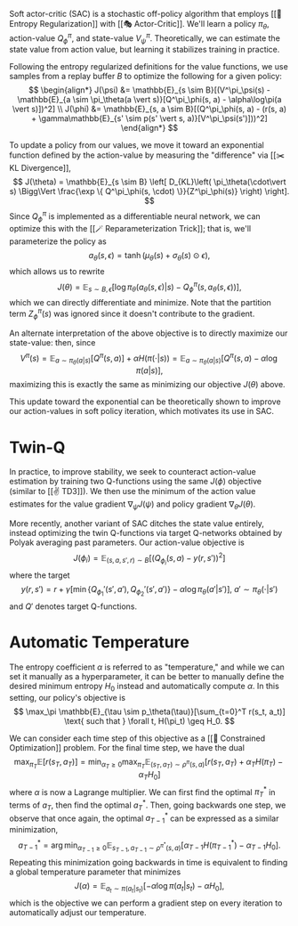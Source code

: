 Soft actor-critic (SAC) is a stochastic off-policy algorithm that employs [[🎲 Entropy Regularization]] with [[🎭 Actor-Critic]]. We'll learn a policy $\pi_\theta$, action-value $Q^\pi_\phi$, and state-value $V^\pi_\psi$. Theoretically, we can estimate the state value from action value, but learning it stabilizes training in practice.

Following the entropy regularized definitions for the value functions, we use samples from a replay buffer $B$ to optimize the following for a given policy: 
$$
\begin{align*} J(\psi) &= \mathbb{E}_{s \sim B}[(V^\pi_\psi(s) - \mathbb{E}_{a \sim \pi_\theta(a \vert s)}[Q^\pi_\phi(s, a) - \alpha\log\pi(a \vert s)])^2] \\ J(\phi) &= \mathbb{E}_{s, a \sim B}[(Q^\pi_\phi(s, a) - (r(s, a) + \gamma\mathbb{E}_{s' \sim p(s' \vert s, a)}[V^\pi_\psi(s')]))^2] \end{align*}
$$


To update a policy from our values, we move it toward an exponential function defined by the action-value by measuring the "difference" via [[✂️ KL Divergence]], 
$$
J(\theta) = \mathbb{E}_{s \sim B} \left[ D_{KL}\left( \pi_\theta(\cdot\vert s) \Bigg\Vert \frac{\exp \{ Q^\pi_\phi(s, \cdot) \}}{Z^\pi_\phi(s)} \right) \right].
$$
 Since $Q^\pi_\phi$ is implemented as a differentiable neural network, we can optimize this with the [[🪄 Reparameterization Trick]]; that is, we'll parameterize the policy as 
$$
a_\theta(s, \epsilon) = \tanh(\mu_\theta(s) + \sigma_\theta(s) \odot \epsilon),
$$
 which allows us to rewrite 
$$
J(\theta) = \mathbb{E}_{s \sim B, \epsilon}[\log \pi_\theta(a_\theta(s, \epsilon) \vert s) - Q_\phi^\pi(s, a_\theta(s, \epsilon))],
$$
 which we can directly differentiate and minimize. Note that the partition term $Z^\pi_\phi(s)$ was ignored since it doesn't contribute to the gradient.

An alternate interpretation of the above objective is to directly maximize our state-value: then, since 
$$
V^\pi(s) = \mathbb{E}_{a \sim \pi_\theta(a \vert s)}[Q^\pi(s, a)] + \alpha H(\pi(\cdot\vert s)) = \mathbb{E}_{a \sim \pi_\theta(a \vert s)}[Q^\pi(s, a) - \alpha \log \pi(a \vert s)],
$$
 maximizing this is exactly the same as minimizing our objective $J(\theta)$ above.

This update toward the exponential can be theoretically shown to improve our action-values in soft policy iteration, which motivates its use in SAC.

# Twin-Q
In practice, to improve stability, we seek to counteract action-value estimation by training two Q-functions using the same $J(\phi)$ objective (similar to [[✌️ TD3]]). We then use the minimum of the action value estimates for the value gradient $\nabla_\psi J(\psi)$ and policy gradient $\nabla_\theta J(\theta)$.

More recently, another variant of SAC ditches the state value entirely, instead optimizing the twin Q-functions via target Q-networks obtained by Polyak averaging past parameters. Our action-value objective is 
$$
J(\phi_i) = \mathbb{E}_{(s, a, s', r) \sim B}[(Q_{\phi_i}(s, a) - y(r, s'))^2]
$$
 where the target 
$$
y(r, s') = r + \gamma[\min \{ Q_{\phi_1}'(s', a'),  Q_{\phi_2}'(s', a') \}  - \alpha \log\pi_\theta(a' \vert s')],\ a' \sim \pi_\theta(\cdot\vert s')
$$
 and $Q'$ denotes target Q-functions.

# Automatic Temperature
The entropy coefficient $\alpha$ is referred to as "temperature," and while we can set it manually as a hyperparameter, it can be better to manually define the desired minimum entropy $H_0$ instead and automatically compute $\alpha$. In this setting, our policy's objective is 
$$
\max_\pi \mathbb{E}_{\tau \sim p_\theta(\tau)}[\sum_{t=0}^T r(s_t, a_t)] \text{ such that } \forall t, H(\pi_t) \geq H_0.
$$


We can consider each time step of this objective as a [[👠 Constrained Optimization]] problem. For the final time step, we have the dual 
$$
\max_{\pi_T} \mathbb{E}[r(s_T, a_T)] = \min_{\alpha_T \geq 0} \max_{\pi_T} \mathbb{E}_{(s_T, a_T) \sim \rho^\pi(s, a)}[r(s_T, a_T) + \alpha_T H(\pi_T) - \alpha_T H_0]
$$
 where $\alpha$ is now a Lagrange multiplier. We can first find the optimal $\pi_T^*$ in terms of $a_T$, then find the optimal $a_T^*$. Then, going backwards one step, we observe that once again, the optimal $a_{T-1}^*$ can be expressed as a similar minimization, 
$$
a_{T-1}^* = \arg\min_{\alpha_{T-1} \geq 0} \mathbb{E}_{s_{T-1}, a_{T-1} \sim \rho^{\pi^*}(s, a)}[\alpha_{T-1} H(\pi^*_{T-1}) - \alpha_{T-1}H_0].
$$
 Repeating this minimization going backwards in time is equivalent to finding a global temperature parameter that minimizes 
$$
J(\alpha) = \mathbb{E}_{a_t \sim \pi(a_t \vert s_t)}[-\alpha \log \pi(a_t \vert s_t) - \alpha H_0],
$$
 which is the objective we can perform a gradient step on every iteration to automatically adjust our temperature.
